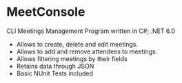 # MeetConsole
CLI Meetings Management Program written in C#; .NET 6.0 

- Allows to create, delete and edit meetings.
- Allows to add and remove attendees to meetings.
- Allows filtering meetings by their fields
- Retains data through JSON
- Basic NUnit Tests included
